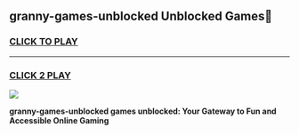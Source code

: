 
## granny-games-unblocked Unblocked Games👋
<h3>
<a href="https://news.freeplayer.one?title=granny-games-unblocked&ref=16F">CLICK TO PLAY</a></h3>
<hr>

<h3>
<a href="https://news.freeplayer.one?title=granny-games-unblocked&ref=16F">CLICK 2 PLAY</a>
  
</h3>

<a href="https://news.freeplayer.one?title=granny-games-unblocked&ref=16F/"><img src="https://clearcache.store/games.png"></a>


**granny-games-unblocked games unblocked: Your Gateway to Fun and Accessible Online Gaming**
